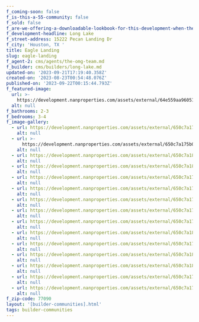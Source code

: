 ```yaml
---
f_coming-soon: false
f_is-this-a-55-community: false
f_sold: false
f_are-we-offering-a-downloadable-lookbook-for-this-development-when-they-submit-their-contact-info: false
f_development-headline: Long Lake
f_street-address: 15222 Pecan Landing Dr
f_city: 'Houston, TX '
title: Eagle Landing
slug: eagle-landing
f_agent-2: cms/agents/the-omg-team.md
f_builder: cms/builders/long-lake.md
updated-on: '2023-09-21T17:19:40.358Z'
created-on: '2023-08-23T00:54:48.076Z'
published-on: '2023-09-22T00:15:44.793Z'
f_featured-image:
  url: >-
    https://development.nanproperties.com/assets/external/64e559aa9605183a5d667ce5_new-homes-community-eagle-landing.webp
  alt: null
f_bathrooms: 2-3
f_bedrooms: 3-4
f_image-gallery:
  - url: https://development.nanproperties.com/assets/external/650c7a17cd59416750b2d7c7_1-web-or-mls-dsc03438-edit.jpg
    alt: null
  - url: >-
      https://development.nanproperties.com/assets/external/650c7a175b09509be62d79f2_1-web-or-mls-dsc03935-edit-edit.jpg
    alt: null
  - url: https://development.nanproperties.com/assets/external/650c7a18cd59416750b2d7e5_1-web-or-mls-dsc03970-edit.jpg
    alt: null
  - url: https://development.nanproperties.com/assets/external/650c7a18cd59416750b2d7d6_2-web-or-mls-dsc03215.jpg
    alt: null
  - url: https://development.nanproperties.com/assets/external/650c7a172f72659947907fd6_2-web-or-mls-dsc03540.jpg
    alt: null
  - url: https://development.nanproperties.com/assets/external/650c7a173712d30331a23311_2-web-or-mls-dsc03690-edit.jpg
    alt: null
  - url: https://development.nanproperties.com/assets/external/650c7a17275212356341c4b6_3-web-or-mls-dsc03230.jpg
    alt: null
  - url: https://development.nanproperties.com/assets/external/650c7a17275212356341c4a7_5-web-or-mls-dsc03240.jpg
    alt: null
  - url: https://development.nanproperties.com/assets/external/650c7a17cd59416750b2d7b8_7-web-or-mls-dsc03265.jpg
    alt: null
  - url: https://development.nanproperties.com/assets/external/650c7a188fb45a5a55aff16d_8-web-or-mls-dsc03748.jpg
    alt: null
  - url: https://development.nanproperties.com/assets/external/650c7a178ee6558ccd14670c_9-web-or-mls-dsc03273_vs.jpg
    alt: null
  - url: https://development.nanproperties.com/assets/external/650c7a18b3380511a05f6fce_10-web-or-mls-dsc03603_vs.jpg
    alt: null
  - url: https://development.nanproperties.com/assets/external/650c7a1874185c1ad4e51586_11-web-or-mls-dsc03640-edit.jpg
    alt: null
  - url: https://development.nanproperties.com/assets/external/650c7a17a07557e9ea02f19e_12-web-or-mls-dsc03300.jpg
    alt: null
  - url: https://development.nanproperties.com/assets/external/650c7a17b3380511a05f6f99_13-web-or-mls-dsc03335.jpg
    alt: null
f_zip-code: 77090
layout: '[builder-communities].html'
tags: builder-communities
---
```



